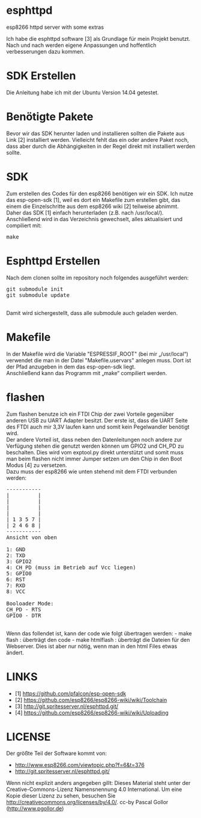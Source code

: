 esphttpd
========
esp8266 httpd server with some extras

Ich habe die esphttpd software [3] als Grundlage für mein Projekt benutzt. Nach und nach werden eigene Anpassungen und hoffentlich verbesserungen dazu kommen.



SDK Erstellen
=============

Die Anleitung habe ich mit der Ubuntu Version 14.04 getestet.

# Benötigte Pakete
Bevor wir das SDK herunter laden und installieren sollten die Pakete aus Link [2] installiert werden. Vielleicht fehlt das ein oder andere Paket noch, dass aber durch die Abhängigkeiten in der Regel direkt mit installiert werden sollte.

# SDK
Zum erstellen des Codes für den esp8266 benötigen wir ein SDK. Ich nutze das esp-open-sdk [1], weil es dort ein Makefile zum erstellen gibt, das einem die Einzelschritte aus dem esp8266 wiki [2] teilweise abnimmt.<br>
Daher das SDK [1] einfach herunterladen (z.B. nach /usr/local/). Anschließend wird in das Verzeichnis gewechselt, alles aktualisiert und compiliert mit:
<pre>make</pre>


Esphttpd Erstellen
==================

Nach dem clonen sollte im repository noch folgendes ausgeführt werden:
<pre>git submodule init
git submodule update</pre>
<br>Damit wird sichergestellt, dass alle submodule auch geladen werden.

# Makefile
In der Makefile wird die Variable "ESPRESSIF_ROOT" (bei mir „/usr/local“) verwendet die man in der Datei "Makefile.uservars" anlegen muss. Dort ist der Pfad anzugeben in dem das esp-open-sdk liegt.
<br>
Anschließend kann das Programm mit „make“ compiliert werden.

# flashen
Zum flashen benutze ich ein FTDI Chip der zwei Vorteile gegenüber anderen USB zu UART Adapter besitzt. Der erste ist, dass die UART Seite des FTDI auch mir 3,3V laufen kann und somit kein Pegelwandler benötigt wird.<br>
Der andere Vorteil ist, dass neben den Datenleitungen noch andere zur Verfügung stehen die genutzt werden können um GPIO2 und CH_PD zu beschalten. Dies wird vom exptool.py direkt unterstützt und somit muss man beim flashen nicht immer Jumper setzen um den Chip in den Boot Modus [4] zu versetzen.
<br>
Dazu muss der esp8266 wie unten stehend mit dem FTDI verbunden werden:<br>
<pre>
-----------
|         |
|         |
|         |
|         |
| 1 3 5 7 |
| 2 4 6 8 |
-----------
Ansicht von oben

1: GND
2: TXD
3: GPIO2
4: CH_PD (muss im Betrieb auf Vcc liegen)
5: GPIO0
6: RST
7: RXD
8: VCC

Booloader Mode:
CH_PD - RTS
GPIO0 - DTR
</pre>
<br>
Wenn das follendet ist, kann der code wie folgt übertragen werden:
- make flash : überträgt den code
- make htmlflash : überträgt die Dateien für den Webserver. Dies ist aber nur nötig, wenn man in den html Files etwas ändert.


LINKS
=====
- [1] https://github.com/pfalcon/esp-open-sdk
- [2] https://github.com/esp8266/esp8266-wiki/wiki/Toolchain
- [3] http://git.spritesserver.nl/esphttpd.git/
- [4] https://github.com/esp8266/esp8266-wiki/wiki/Uploading


LICENSE
=======

Der größte Teil der Software kommt von:
- http://www.esp8266.com/viewtopic.php?f=6&t=376
- http://git.spritesserver.nl/esphttpd.git/

Wenn nicht explizit anders angegeben gillt:
Dieses Material steht unter der Creative-Commons-Lizenz Namensnennung 4.0 International. Um eine Kopie dieser Lizenz zu sehen, besuchen Sie http://creativecommons.org/licenses/by/4.0/.
cc-by Pascal Gollor (http://www.pgollor.de)
